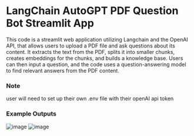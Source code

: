 # LangChain AutoGPT PDF Question Bot Streamlit App
This code is a streamlit web application utilizing Langchain and the OpenAI API, that allows users to upload a PDF file and ask questions about its content. It extracts the text from the PDF, splits it into smaller chunks, creates embeddings for the chunks, and builds a knowledge base. Users can then input a question, and the code uses a question-answering model to find relevant answers from the PDF content. 

### Note
user will need to set up their own .env file with their openAI api token

### Example Outputs
![image](https://github.com/petermartens98/LangChain-AutoGPT-PDF-Question-Bot-Streamlit-App/assets/87671757/aa59e08c-53d6-4525-9a7e-3b7371718b70)
![image](https://github.com/petermartens98/LangChain-AutoGPT-PDF-Question-Bot-Streamlit-App/assets/87671757/76048bd3-3a6a-419b-92ea-221ed52a6538)
